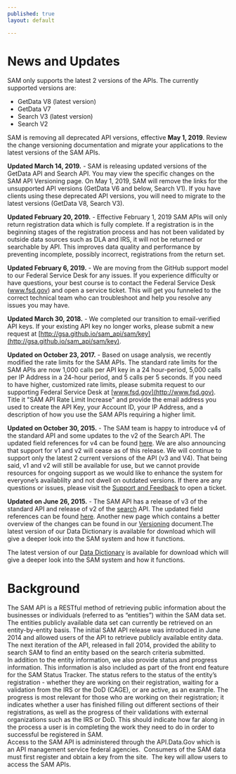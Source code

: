 ```yaml
---
published: true
layout: default

---
```


<h1>News and Updates</h1>

SAM only supports the latest 2 versions of the APIs.  The currently supported versions are:
* GetData V8 (latest version)
* GetData V7
* Search V3 (latest version)
* Search V2

SAM is removing all deprecated API versions, effective <b>May 1, 2019</b>. Review the change versioning documentation and migrate your applications to the latest versions of the SAM APIs.

**Updated March 14, 2019.** - SAM is releasing updated versions of the GetData API and Search API.  You may view the specific changes on the SAM API Versioning page.  On May 1, 2019, SAM will remove the links for the unsupported API versions (GetData V6 and below, Search V1).  If you have clients using these deprecated API versions, you will need to migrate to the latest versions (GetData V8, Search V3). 

**Updated February 20, 2019.** - Effective February 1, 2019 SAM APIs will only return registration data which is fully complete. If a registration is in the beginning stages of the registration process and has not been validated by outside data sources such as DLA and IRS, it will not be returned or searchable by API.  This improves data quality and performance by preventing incomplete, possibly incorrect, registrations from the return set.

**Updated February 6, 2019.** - We are moving from the GitHub support model to our Federal Service Desk for any issues. If you experience difficulty or have questions, your best course is to contact the Federal Service Desk (www.fsd.gov) and open a service ticket. This will get you funneled to the correct technical team who can troubleshoot and help you resolve any issues you may have. 

**Updated March 30, 2018.** - We completed our transition to email-verified API keys. If your existing API key no longer works, please submit a new request at [http://gsa.github.io/sam_api/sam/key](http://gsa.github.io/sam_api/sam/key).

**Updated on October 23, 2017.** - Based on usage analysis, we recently modified the rate limits for the SAM APIs. The standard rate limits for the SAM APIs are now 1,000 calls per API key in a 24 hour-period, 5,000 calls per IP Address in a 24-hour period, and 5 calls per 5 seconds. If you need to have higher, customized rate limits, please submita request to our supporting Federal Service Desk at [www.fsd.gov](http://www.fsd.gov). Title it "SAM API Rate Limit Increase" and provide the email address you used to create the API Key, your Account ID, your IP Address, and a description of how you use the SAM APIs requiring a higher limit.

**Updated on October 30, 2015.** - The SAM team is happy to introduce v4 of the standard API and some updates to the v2 of the Search API. The updated field references for v4 can be found [here](fields4.html). We are also announcing that support for v1 and v2 will cease as of this release. We will continue to support only the latest 2 current versions of the API (v3 and V4). That being said, v1 and v2 will still be available for use, but we cannot provide resources for ongoing support as we would like to enhance the system for everyone’s availablilty and not dwell on outdated versions. If there are any questions or issues, please visit the [Support and Feedback](issues.html) to open a ticket.

**Updated on June 26, 2015.** - The SAM API has a release of v3 of the standard API and release of v2 of the [search](search.html) API. The updated field references can be found [here](fields3.html). Another new page which contains a better overview of the changes can be found in our [Versioning](versioning.html) document.The latest version of our Data Dictionary is available for download which will give a deeper look into the SAM system and how it functions.

The latest version of our [Data Dictionary](https://www.sam.gov/sam/transcript/SAM_Functional_Data_Dictionary.pdf) is available for download which will give a deeper look into the SAM system and how it functions.

<h1>Background</h1>
<p>The SAM API is a  RESTful method of retrieving public information about the businesses or  individuals (referred to as &ldquo;entities&rdquo;) within the SAM data set. The entities  publicly available data set can currently be retrieved on an entity-by-entity  basis. The initial SAM API release was introduced in June 2014 and allowed  users of the API to retrieve publicly available entity data. The next iteration  of the API, released in fall 2014, provided the ability to search SAM to find  an entity based on the search criteria submitted.<br />
  In  addition to the entity information, we also provide status and progress  information. This information is also included as part of the front end feature  for the SAM Status Tracker. The status refers to the status of the entity&rsquo;s  registration - whether they are working on their registration, waiting for a  validation from the IRS or the DoD (CAGE), or are active, as an example. The  progress is most relevant for those who are working on their registration; it  indicates whether a user has finished filling out different sections of their  registrations, as well as the progress of their validations with external organizations  such as the IRS or DoD. This should indicate how far along in the process a  user is in completing the work they need to do in order to successful be  registered in SAM.<br />
  Access  to the SAM API is administered through the API.Data.Gov which is an API  management service federal agencies.&nbsp; Consumers  of the SAM data must first register and obtain a key from the site.&nbsp; The key will allow users to access the SAM  APIs.</p>
